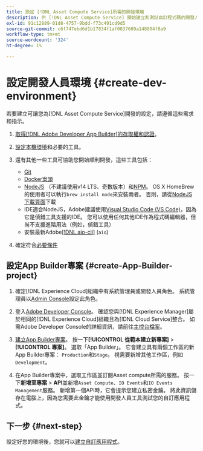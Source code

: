 ```yaml
---
title: 設定 [!DNL Asset Compute Service]所需的開發環境
description: 供 [!DNL Asset Compute Service] 開始建立和測試自訂程式碼的開發人員環境設定。
exl-id: 91c12889-01d8-4757-9bdd-f73c491cd9d5
source-git-commit: c6f747ebd6d1b17834f1af0837609a148804f8a9
workflow-type: tm+mt
source-wordcount: '324'
ht-degree: 1%

---
```


# 設定開發人員環境 {#create-dev-environment}

若要建立可讓您為[!DNL Asset Compute Service]開發的設定，請遵循這些需求和指示。

1. [取得[!DNL Adobe Developer App Builder]的存取權和認證](https://developer.adobe.com/app-builder/docs/getting_started/#acquire-access-and-credentials)。

1. [設定本機環境](https://developer.adobe.com/app-builder/docs/getting_started/#local-environment-set-up)和必要的工具。

1. 還有其他一些工具可協助您開始順利開發，這些工具包括：

   * [Git](https://git-scm.com/)
   * [Docker案頭](https://www.docker.com/get-started)
   * [NodeJS](https://nodejs.org) （不建議使用v14 LTS、奇數版本）和[NPM](https://www.npmjs.com)。 OS X HomeBrew的使用者可以執行`brew install node`來安裝兩者。 否則，請從[NodeJS下載頁面](https://nodejs.org/en/)下載
   * IDE適合NodeJS，Adobe建議使用[Visual Studio Code (VS Code)](https://code.visualstudio.com)，因為它是偵錯工具支援的IDE。 您可以使用任何其他IDE作為程式碼編輯器，但尚不支援進階用法（例如，偵錯工具）
   * 安裝最新Adobe[[!DNL aio-cli]](https://github.com/adobe/aio-cli) (`aio`)
   <!-- - install using `npm install -g @adobe/aio-cli@7.1.0` -->

1. 確定符合[必要條件](/help/using/understand-extensibility.md#prerequisites-and-provisioning)

<!--
>[!NOTE]
>
>For now, use [!DNL Adobe I/O] CLI v7.1.0 of and do not use [!DNL Adobe I/O] CLI v8.
-->

## 設定App Builder專案 {#create-App-Builder-project}

1. 確定[!DNL Experience Cloud]組織中有系統管理員或開發人員角色。 系統管理員以[Admin Console](https://adminconsole.adobe.com/overview)設定此角色。

1. 登入[Adobe Developer Console](https://developer.adobe.com/console/user/servicesandapis)。 確認您與[!DNL Experience Manager]屬於相同的[!DNL Experience Cloud]組織且為[!DNL Cloud Service]整合。 如需Adobe Developer Console的詳細資訊，請前往[主控台檔案](https://developer.adobe.com/developer-console/docs/guides/)。

1. [建立App Builder專案](https://developer.adobe.com/app-builder/docs/getting_started/first_app/)。 按一下&#x200B;**[!UICONTROL 從範本建立新專案]** > **[!UICONTROL 專案]**。 選取「App Builder」。 它會建立具有兩個工作區的新App Builder專案： `Production`和`Stage`。 視需要新增其他工作區，例如`Development`。

1. 在App Builder專案中，選取工作區並訂閱Asset compute所需的服務。 按一下&#x200B;**新增至專案** > **API**&#x200B;並新增`Asset Compute`、`IO Events`和`IO Events Management`服務。 新增第一個API時，它會提示您建立私密金鑰。 將此資訊儲存在電腦上，因為您需要此金鑰才能使用開發人員工具測試您的自訂應用程式。

## 下一步 {#next-step}

設定好您的環境後，您就可以[建立自訂應用程式](develop-custom-application.md)。

<!-- More ideas:
 
* Any steps in the beginning that lead to gotchas later should be called out for caution? For example,
  * don't change some defaults initially
  * know risks when deviating from standard path
  * naming conventions to follow
  * Retrieve and format credentials (YAML file details)

TBD: When aio-cli v8 bugs are resolved, update the AIO CLI install command to remove v7.x reference and instruct users to use the latest version. See CQDOC-18346.

-->
